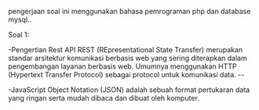 pengerjaan soal ini menggunakan bahasa pemrograman php dan database mysql..


Soal 1:

-Pengertian Rest API REST (REpresentational State Transfer) merupakan standar arsitektur komunikasi berbasis web yang sering diterapkan  dalam pengembangan layanan berbasis web. Umumnya menggunakan HTTP (Hypertext Transfer Protocol) sebagai protocol untuk komunikasi data. --

-JavaScript Object Notation (JSON) adalah sebuah format pertukaran data yang ringan serta mudah dibaca dan dibuat oleh komputer.

